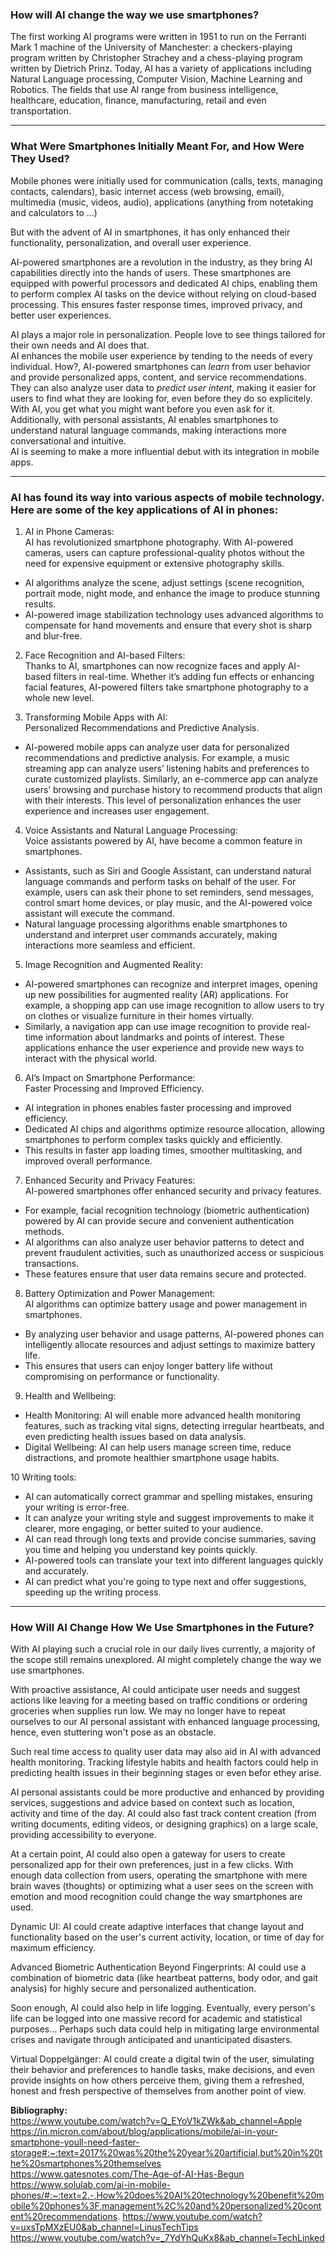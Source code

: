 ### How will AI change the way we use smartphones?

The first working AI programs were written in 1951 to run on the Ferranti Mark 1 machine of the University of Manchester: a checkers-playing program written by Christopher Strachey and a chess-playing program written by Dietrich Prinz.
Today, AI has a variety of applications including Natural Language processing, Computer Vision, Machine Learning and Robotics. The fields that use AI range from business intelligence, healthcare, education, finance, manufacturing, retail and even transportation.

---

### What Were Smartphones Initially Meant For, and How Were They Used?
Mobile phones were initially used for communication (calls, texts, managing contacts, calendars), basic internet access (web browsing, email), multimedia (music, videos, audio), applications (anything from notetaking and calculators to ...)

But with the advent of AI in smartphones, it has only enhanced their functionality, personalization, and overall user experience.

AI-powered smartphones are a revolution in the industry, as they bring AI capabilities directly into the hands of users. These smartphones are equipped with powerful processors and dedicated AI chips, enabling them to perform complex AI tasks on the device without relying on cloud-based processing. This ensures faster response times, improved privacy, and better user experiences.

AI plays a major role in personalization. People love to see things tailored for their own needs and AI does that.  
AI enhances the mobile user experience by tending to the needs of every individual. How?, AI-powered smartphones can *learn* from user behavior and provide personalized apps, content, and service recommendations. They can also analyze user data to *predict user intent*, making it easier for users to find what they are looking for, even before they do so explicitely. With AI, you get what you might want before you even ask for it.   
Additionally, with personal assistants, AI enables smartphones to understand natural language commands, making interactions more conversational and intuitive.  
AI is seeming to make a more influential debut with its integration in mobile apps.

---

### AI has found its way into various aspects of mobile technology. Here are some of the key applications of AI in phones:

1. AI in Phone Cameras:  
AI has revolutionized smartphone photography. With AI-powered cameras, users can capture professional-quality photos without the need for expensive equipment or extensive photography skills. 
- AI algorithms analyze the scene, adjust settings (scene recognition, portrait mode, night mode, and enhance the image to produce stunning results.
- AI-powered image stabilization technology uses advanced algorithms to compensate for hand movements and ensure that every shot is sharp and blur-free.

2. Face Recognition and AI-based Filters:  
Thanks to AI, smartphones can now recognize faces and apply AI-based filters in real-time. Whether it’s adding fun effects or enhancing facial features, AI-powered filters take smartphone photography to a whole new level.

3. Transforming Mobile Apps with AI:  
Personalized Recommendations and Predictive Analysis.
- AI-powered mobile apps can analyze user data for personalized recommendations and predictive analysis. For example, a music streaming app can analyze users’ listening habits and preferences to curate customized playlists. Similarly, an e-commerce app can analyze users’ browsing and purchase history to recommend products that align with their interests. This level of personalization enhances the user experience and increases user engagement.

4. Voice Assistants and Natural Language Processing:   
Voice assistants powered by AI, have become a common feature in smartphones.
- Assistants, such as Siri and Google Assistant, can understand natural language commands and perform tasks on behalf of the user. For example, users can ask their phone to set reminders, send messages, control smart home devices, or play music, and the AI-powered voice assistant will execute the command.
- Natural language processing algorithms enable smartphones to understand and interpret user commands accurately, making interactions more seamless and efficient.

5. Image Recognition and Augmented Reality:  
- AI-powered smartphones can recognize and interpret images, opening up new possibilities for augmented reality (AR) applications. For example, a shopping app can use image recognition to allow users to try on clothes or visualize furniture in their homes virtually.
- Similarly, a navigation app can use image recognition to provide real-time information about landmarks and points of interest.
These applications enhance the user experience and provide new ways to interact with the physical world.

6. AI’s Impact on Smartphone Performance:  
Faster Processing and Improved Efficiency.
- AI integration in phones enables faster processing and improved efficiency.
- Dedicated AI chips and algorithms optimize resource allocation, allowing smartphones to perform complex tasks quickly and efficiently.
- This results in faster app loading times, smoother multitasking, and improved overall performance.

7. Enhanced Security and Privacy Features:  
AI-powered smartphones offer enhanced security and privacy features.
- For example, facial recognition technology (biometric authentication) powered by AI can provide secure and convenient authentication methods.
- AI algorithms can also analyze user behavior patterns to detect and prevent fraudulent activities, such as unauthorized access or suspicious transactions.
- These features ensure that user data remains secure and protected.

8. Battery Optimization and Power Management:  
AI algorithms can optimize battery usage and power management in smartphones.
- By analyzing user behavior and usage patterns, AI-powered phones can intelligently allocate resources and adjust settings to maximize battery life.
- This ensures that users can enjoy longer battery life without compromising on performance or functionality.

9. Health and Wellbeing:  
- Health Monitoring: AI will enable more advanced health monitoring features, such as tracking vital signs, detecting irregular heartbeats, and even predicting health issues based on data analysis.
- Digital Wellbeing: AI can help users manage screen time, reduce distractions, and promote healthier smartphone usage habits.

10 Writing tools:  
- AI can automatically correct grammar and spelling mistakes, ensuring your writing is error-free.
- It can analyze your writing style and suggest improvements to make it clearer, more engaging, or better suited to your audience.
- AI can read through long texts and provide concise summaries, saving you time and helping you understand key points quickly.
- AI-powered tools can translate your text into different languages quickly and accurately.
- AI can predict what you're going to type next and offer suggestions, speeding up the writing process.

---

### How Will AI Change How We Use Smartphones in the Future?

With AI playing such a crucial role in our daily lives currently, a majority of the scope still remains unexplored. AI might completely change the way we use smartphones.

With proactive assistance, AI could anticipate user needs and suggest actions like leaving for a meeting based on traffic conditions or ordering groceries when supplies run low. We may no longer have to repeat ourselves to our AI personal assistant with enhanced language processing, hence, even stuttering won't pose as an obstacle.  

Such real time access to quality user data may also aid in AI with advanced health monitoring. Tracking lifestyle habits and health factors could help in predicting health issues in their beginning stages or even befor ethey arise.

AI personal assistants could be more productive and enhanced by providing services, suggestions and advice based on context such as location, activity and time of the day. AI could also fast track content creation (from writing documents, editing videos, or designing graphics) on a large scale, providing accessibility to everyone.

At a certain point, AI could also open a gateway for users to create personalized app for their own preferences, just in a few clicks. With enough data collection from users, operating the smartphone with mere brain waves (thoughts) or optimizing what a user sees on the screen with emotion and mood recognition could change the way smartphones are used.

Dynamic UI: AI could create adaptive interfaces that change layout and functionality based on the user's current activity, location, or time of day for maximum efficiency.

Advanced Biometric Authentication Beyond Fingerprints: AI could use a combination of biometric data (like heartbeat patterns, body odor, and gait analysis) for highly secure and personalized authentication.

Soon enough, AI could also help in life logging. Eventually, every person's life can be logged into one massive record for academic and statistical purposes... Perhaps such data could help in mitigating large environmental crises and navigate through anticipated and unanticipated disasters.

Virtual Doppelgänger: AI could create a digital twin of the user, simulating their behavior and preferences to handle tasks, make decisions, and even provide insights on how others perceive them, giving them a refreshed, honest and fresh perspective of themselves from another point of view.


**Bibliography:**  
https://www.youtube.com/watch?v=Q_EYoV1kZWk&ab_channel=Apple  
https://in.micron.com/about/blog/applications/mobile/ai-in-your-smartphone-youll-need-faster-storage#:~:text=2017%20was%20the%20year%20artificial,but%20in%20the%20smartphones%20themselves  
https://www.gatesnotes.com/The-Age-of-AI-Has-Begun  
https://www.solulab.com/ai-in-mobile-phones/#:~:text=2.-,How%20does%20AI%20technology%20benefit%20mobile%20phones%3F,management%2C%20and%20personalized%20content%20recommendations.
https://www.youtube.com/watch?v=uxsTpMXzEU0&ab_channel=LinusTechTips
https://www.youtube.com/watch?v=_7YdYhQuKx8&ab_channel=TechLinked
